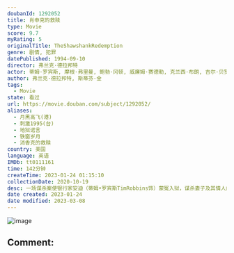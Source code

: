 ```yaml
---
doubanId: 1292052
title: 肖申克的救赎
type: Movie
score: 9.7
myRating: 5
originalTitle: TheShawshankRedemption
genre: 剧情, 犯罪
datePublished: 1994-09-10
director: 弗兰克·德拉邦特
actor: 蒂姆·罗宾斯, 摩根·弗里曼, 鲍勃·冈顿, 威廉姆·赛德勒, 克兰西·布朗, 吉尔·贝罗斯, 马克·罗斯顿, 詹姆斯·惠特摩, 杰弗里·德曼, 拉里·布兰登伯格, 尼尔·吉恩托利, 布赖恩·利比, 大卫·普罗瓦尔, 约瑟夫·劳格诺, 祖德·塞克利拉, 保罗·麦克兰尼, 芮妮·布莱恩, 阿方索·弗里曼, ·福斯特, 弗兰克·梅德拉诺, 马克·迈尔斯, 尼尔·萨默斯, 耐德·巴拉米, 布赖恩·戴拉特, 唐·麦克马纳斯
author: 弗兰克·德拉邦特, 斯蒂芬·金
tags:
  - Movie
state: 看过
url: https://movie.douban.com/subject/1292052/
aliases:
  - 月黑高飞(港)
  - 刺激1995(台)
  - 地狱诺言
  - 铁窗岁月
  - 消香克的救赎
country: 美国
language: 英语
IMDb: tt0111161
time: 142分钟
createTime: 2023-01-24 01:15:10
collectionDate: 2020-10-19
desc: 一场谋杀案使银行家安迪（蒂姆•罗宾斯TimRobbins饰）蒙冤入狱，谋杀妻子及其情人的指控将囚禁他终生。在肖申克监狱的首次现身就让监狱“大哥”瑞德（摩根•弗里曼MorganFreeman...
date created: 2023-01-24
date modified: 2023-03-08
---
```


![image](p480747492.jpg)

Comment:
---
